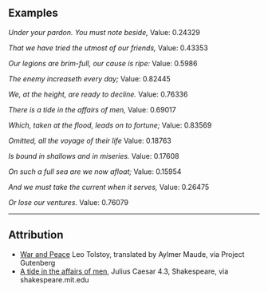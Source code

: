 ## Examples

_Under your pardon. You must note beside,_
Value: 0.24329

_That we have tried the utmost of our friends,_
Value: 0.43353

_Our legions are brim-full, our cause is ripe:_
Value: 0.5986

_The enemy increaseth every day;_
Value: 0.82445

_We, at the height, are ready to decline._
Value: 0.76336

_There is a tide in the affairs of men,_
Value: 0.69017

_Which, taken at the flood, leads on to fortune;_
Value: 0.83569

_Omitted, all the voyage of their life_
Value: 0.18763

_Is bound in shallows and in miseries._
Value: 0.17608

_On such a full sea are we now afloat;_
Value: 0.15954

_And we must take the current when it serves,_
Value: 0.26475

_Or lose our ventures._
Value: 0.76079

---

## Attribution

- [War and Peace](https://www.gutenberg.org/ebooks/2600) Leo Tolstoy, translated by Aylmer Maude, via Project Gutenberg
- [A tide in the affairs of men](http://shakespeare.mit.edu/julius_caesar/full.html), Julius Caesar 4.3, Shakespeare, via shakespeare.mit.edu